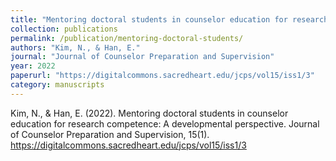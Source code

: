 ```yaml
---
title: "Mentoring doctoral students in counselor education for research competence: A developmental perspective"
collection: publications
permalink: /publication/mentoring-doctoral-students/
authors: "Kim, N., & Han, E."
journal: "Journal of Counselor Preparation and Supervision"
year: 2022
paperurl: "https://digitalcommons.sacredheart.edu/jcps/vol15/iss1/3"
category: manuscripts
---  
```

Kim, N., & Han, E. (2022). Mentoring doctoral students in counselor education for research competence: A developmental perspective. Journal of Counselor Preparation and Supervision, 15(1). https://digitalcommons.sacredheart.edu/jcps/vol15/iss1/3
